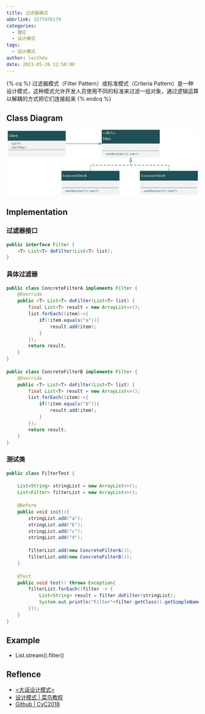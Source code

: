 ```yaml
---
title: 过滤器模式
abbrlink: 3277476179
categories:
  - 理论
  - 设计模式
tags:
  - 设计模式
author: leithda
date: 2021-05-26 12:50:00
---
```


{% cq %}
过滤器模式（Filter Pattern）或标准模式（Criteria Pattern）是一种设计模式，这种模式允许开发人员使用不同的标准来过滤一组对象，通过逻辑运算以解耦的方式把它们连接起来
{% endcq %}
<!-- More -->
## Class Diagram


![](设计模式-过滤器模式/过滤器模式.png)

## Implementation
### 过滤器接口
```java
public interface Filter {
    <T> List<T> doFilter(List<T> list);
}
```
### 具体过滤器
```java
public class ConcreteFilterA implements Filter {
    @Override
    public <T> List<T> doFilter(List<T> list) {
        final List<T> result = new ArrayList<>();
        list.forEach((item)->{
            if(!item.equals("a")){
                result.add(item);
            }
        });
        return result;
    }
}

public class ConcreteFilterB implements Filter {
    @Override
    public <T> List<T> doFilter(List<T> list) {
        final List<T> result = new ArrayList<>();
        list.forEach((item)->{
            if(!item.equals("b")){
                result.add(item);
            }
        });
        return result;
    }
}
```

### 测试类
```java
public class FilterTest {

    List<String> stringList = new ArrayList<>();
    List<Filter> filterList = new ArrayList<>();

    @Before
    public void init(){
        stringList.add("a");
        stringList.add("b");
        stringList.add("c");
        stringList.add("d");

        filterList.add(new ConcreteFilterA());
        filterList.add(new ConcreteFilterB());
    }

    @Test
    public void test() throws Exception{
        filterList.forEach((filter -> {
            List<String> result = filter.doFilter(stringList);
            System.out.println("Filter"+filter.getClass().getSimpleName()+" : "+result.toString());
        }));
    }
}
```

## Example
- List.stream().filter()

## Reflence
- [<大话设计模式>](https://book.douban.com/subject/2334288/)
- [设计模式 | 菜鸟教程](https://www.runoob.com/design-pattern/design-pattern-tutorial.html)
- [Github | CyC2018](https://github.com/CyC2018/CS-Notes/blob/master/notes/%E8%AE%BE%E8%AE%A1%E6%A8%A1%E5%BC%8F%20-%20%E7%9B%AE%E5%BD%95.md)